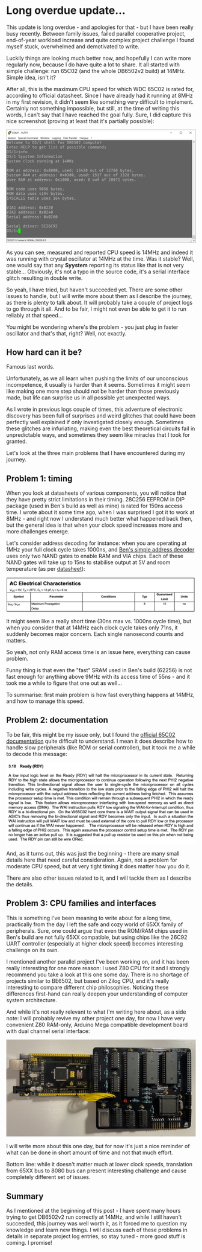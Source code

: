 # Long overdue update...

This update is long overdue - and apologies for that - but I have been really busy recently. Between family issues, failed parallel cooperative project, end-of-year workload increase and quite complex project challenge I found myself stuck, overwhelmed and demotivated to write.

Luckily things are looking much better now, and hopefully I can write more regularly now, because I do have quite a lot to share. It all started with simple challenge: run 65C02 (and the whole DB6502v2 build) at 14MHz. Simple idea, isn't it?

After all, this is the maximum CPU speed for which WDC 65C02 is rated for, according to official datasheet. Since I have already had it running at 8MHz in my first revision, it didn't seem like something very difficult to implement. Certainly not something impossible, but still, at the time of writing this words, I can't say that I have reached the goal fully. Sure, I did capture this nice screenshot (proving at least that it's partially possible):

![18_14mhz_os1](Images/18_14mhz_os1.png)

As you can see, measured and reported CPU speed is 14MHz and indeed it was running with crystal oscillator at 14MHz at the time. Was it stable? Well, one would say that any **Syystem** reporting its status like that is not very stable... Obviously, it's not a typo in the source code, it's a serial interface glitch resulting in double write.

So yeah, I have tried, but haven't succeeded yet. There are some other issues to handle, but I will write more about them as I describe the journey, as there is plenty to talk about. It will probably take a couple of project logs to go through it all. And to be fair, I might not even be able to get it to run reliably at that speed...

You might be wondering where's the problem - you just plug in faster oscillator and that's that, right? Well, not exactly.

## How hard can it be?

Famous last words.

Unfortunately, as we all learn when pushing the limits of our unconscious incompetence, it usually is harder than it seems. Sometimes it might seem like making one more step should not be harder than those previously made, but life can surprise us in all possible yet unexpected ways.

As I wrote in previous logs couple of times, this adventure of electronic discovery has been full of surprises and weird glitches that could have been perfectly well explained if only investigated closely enough. Sometimes these glitches are infuriating, making even the best theoretical circuits fail in unpredictable ways, and sometimes they seem like miracles that I took for granted.

Let's look at the three main problems that I have encountered during my journey.

## Problem 1: timing

When you look at datasheets of various components, you will notice that they have pretty strict limitations in their timing. 28C256 EEPROM in DIP package (used in Ben's build as well as mine) is rated for 150ns access time. I wrote about it some time ago, when I was surprised I got it to work at 8MHz - and right now I understand much better what happened back then, but the general idea is that when your clock speed increases more and more challenges emerge.

Let's consider address decoding for instance: when you are operating at 1MHz your full clock cycle takes 1000ns, and [Ben's simple address decoder](https://eater.net/schematics/6502.png) uses only two NAND gates to enable RAM and VIA chips. Each of these NAND gates will take up to 15ns to stabilise output at 5V and room temperature (as per [datasheet](https://eater.net/datasheets/74hc00.pdf)):

![18_74hc00_datasheet](Images/18_74hc00_datasheet.png)

It might seem like a really short time (30ns max vs. 1000ns cycle time), but when you consider that at 14MHz each clock cycle takes only 71ns, it suddenly becomes major concern. Each single nanosecond counts and matters.

So yeah, not only RAM access time is an issue here, everything can cause problem.

Funny thing is that even the "fast" SRAM used in Ben's build (62256) is not fast enough for anything above 9MHz with its access time of 55ns - and it took me a while to figure that one out as well...

To summarise: first main problem is how fast everything happens at 14MHz, and how to manage this speed.

## Problem 2: documentation

To be fair, this might be my issue only, but I found the [official 65C02 documentation](https://www.westerndesigncenter.com/wdc/documentation/w65c02s.pdf) quite difficult to understand. I mean it does describe how to handle slow peripherals (like ROM or serial controller), but it took me a while to decode this message:

![18_65C02_RDY](Images/18_65C02_RDY.png) 

And, as it turns out, this was just the beginning - there are many small details here that need careful consideration. Again, not a problem for moderate CPU speed, but at very tight timing it does matter how you do it.

There are also other issues related to it, and I will tackle them as I describe the details.

## Problem 3: CPU families and interfaces

This is something I've been meaning to write about for a long time, practically from the day I left the safe and cozy world of 65XX family of peripherals. Sure, one could argue that even the ROM/RAM chips used in Ben's build are not fully 65XX compatible, but using chips like the 26C92 UART controller (especially at higher clock speed) becomes interesting challenge on its own.

I mentioned another parallel project I've been working on, and it has been really interesting for one more reason: I used Z80 CPU for it and I strongly recommend you take a look at this one some day. There is no shortage of projects similar to BE6502, but based on Zilog CPU, and it's really interesting to compare different chip philosophies. Noticing these differences first-hand can really deepen your understanding of computer system architecture.

And while it's not really relevant to what I'm writing here about, as a side note: I will probably revive my other project one day, for now I have very convenient Z80 RAM-only, Arduino Mega compatible development board with dual channel serial interface:

![18_z80devboard](Images/18_z80devboard.jpeg)

I will write more about this one day, but for now it's just a nice reminder of what can be done in short amount of time and not that much effort.

Bottom line: while it doesn't matter much at lower clock speeds, translation from 65XX bus to 8080 bus can present interesting challenge and cause completely different set of issues.

## Summary

As I mentioned at the beginning of this post - I have spent many hours trying to get DB6502v2 run correctly at 14MHz, and while I still haven't succeeded, this journey was well worth it, as it forced me to question my knowledge and learn new things. I will discuss each of these problems in details in separate project log entries, so stay tuned - more good stuff is coming. I promise!